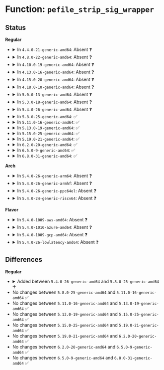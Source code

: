 # Function: <code>pefile_strip_sig_wrapper</code>

## Status
<b>Regular</b>
<ul>
<li>
<details>
<summary>In <code>4.4.0-21-generic-amd64</code>: Absent ❓</summary>

```json
{
  "name": "pefile_strip_sig_wrapper",
  "collision_type": "Unique Static",
  "inline_type": "Full",
  "funcs": [
    {
      "addr": 18446744071582710640,
      "name": "pefile_strip_sig_wrapper",
      "external": false,
      "loc": "crypto/asymmetric_keys/verify_pefile.c:126",
      "file": "crypto/asymmetric_keys/verify_pefile.c",
      "inline": "not declared, inlined",
      "caller_inline": [
        "crypto/asymmetric_keys/verify_pefile.c:verify_pefile_signature"
      ],
      "caller_func": []
    }
  ],
  "symbols": []
}
```
</details>
</li>
<li>
<details>
<summary>In <code>4.8.0-22-generic-amd64</code>: Absent ❓</summary>

```json
{
  "name": "pefile_strip_sig_wrapper",
  "collision_type": "Unique Static",
  "inline_type": "Full",
  "funcs": [
    {
      "addr": 18446744071582986766,
      "name": "pefile_strip_sig_wrapper",
      "external": false,
      "loc": "crypto/asymmetric_keys/verify_pefile.c:126",
      "file": "crypto/asymmetric_keys/verify_pefile.c",
      "inline": "not declared, inlined",
      "caller_inline": [
        "crypto/asymmetric_keys/verify_pefile.c:verify_pefile_signature"
      ],
      "caller_func": []
    }
  ],
  "symbols": []
}
```
</details>
</li>
<li>
<details>
<summary>In <code>4.10.0-19-generic-amd64</code>: Absent ❓</summary>

```json
{
  "name": "pefile_strip_sig_wrapper",
  "collision_type": "Unique Static",
  "inline_type": "Full",
  "funcs": [
    {
      "addr": 18446744071583091326,
      "name": "pefile_strip_sig_wrapper",
      "external": false,
      "loc": "crypto/asymmetric_keys/verify_pefile.c:126",
      "file": "crypto/asymmetric_keys/verify_pefile.c",
      "inline": "not declared, inlined",
      "caller_inline": [
        "crypto/asymmetric_keys/verify_pefile.c:verify_pefile_signature"
      ],
      "caller_func": []
    }
  ],
  "symbols": []
}
```
</details>
</li>
<li>
<details>
<summary>In <code>4.13.0-16-generic-amd64</code>: Absent ❓</summary>

```json
{
  "name": "pefile_strip_sig_wrapper",
  "collision_type": "Unique Static",
  "inline_type": "Full",
  "funcs": [
    {
      "addr": 18446744071583148891,
      "name": "pefile_strip_sig_wrapper",
      "external": false,
      "loc": "crypto/asymmetric_keys/verify_pefile.c:126",
      "file": "crypto/asymmetric_keys/verify_pefile.c",
      "inline": "not declared, inlined",
      "caller_inline": [
        "crypto/asymmetric_keys/verify_pefile.c:verify_pefile_signature"
      ],
      "caller_func": []
    }
  ],
  "symbols": []
}
```
</details>
</li>
<li>
<details>
<summary>In <code>4.15.0-20-generic-amd64</code>: Absent ❓</summary>

```json
{
  "name": "pefile_strip_sig_wrapper",
  "collision_type": "Unique Static",
  "inline_type": "Full",
  "funcs": [
    {
      "addr": 18446744071583322812,
      "name": "pefile_strip_sig_wrapper",
      "external": false,
      "loc": "crypto/asymmetric_keys/verify_pefile.c:126",
      "file": "crypto/asymmetric_keys/verify_pefile.c",
      "inline": "not declared, inlined",
      "caller_inline": [
        "crypto/asymmetric_keys/verify_pefile.c:verify_pefile_signature"
      ],
      "caller_func": []
    }
  ],
  "symbols": []
}
```
</details>
</li>
<li>
<details>
<summary>In <code>4.18.0-10-generic-amd64</code>: Absent ❓</summary>

```json
{
  "name": "pefile_strip_sig_wrapper",
  "collision_type": "Unique Static",
  "inline_type": "Full",
  "funcs": [
    {
      "addr": 18446744071583531603,
      "name": "pefile_strip_sig_wrapper",
      "external": false,
      "loc": "crypto/asymmetric_keys/verify_pefile.c:126",
      "file": "crypto/asymmetric_keys/verify_pefile.c",
      "inline": "not declared, inlined",
      "caller_inline": [
        "crypto/asymmetric_keys/verify_pefile.c:verify_pefile_signature"
      ],
      "caller_func": []
    }
  ],
  "symbols": []
}
```
</details>
</li>
<li>
<details>
<summary>In <code>5.0.0-13-generic-amd64</code>: Absent ❓</summary>

```json
{
  "name": "pefile_strip_sig_wrapper",
  "collision_type": "Unique Static",
  "inline_type": "Full",
  "funcs": [
    {
      "addr": 18446744071583655034,
      "name": "pefile_strip_sig_wrapper",
      "external": false,
      "loc": "crypto/asymmetric_keys/verify_pefile.c:126",
      "file": "crypto/asymmetric_keys/verify_pefile.c",
      "inline": "not declared, inlined",
      "caller_inline": [
        "crypto/asymmetric_keys/verify_pefile.c:verify_pefile_signature"
      ],
      "caller_func": []
    }
  ],
  "symbols": []
}
```
</details>
</li>
<li>
<details>
<summary>In <code>5.3.0-18-generic-amd64</code>: Absent ❓</summary>

```json
{
  "name": "pefile_strip_sig_wrapper",
  "collision_type": "Unique Static",
  "inline_type": "Full",
  "funcs": [
    {
      "addr": 18446744071583843178,
      "name": "pefile_strip_sig_wrapper",
      "external": false,
      "loc": "crypto/asymmetric_keys/verify_pefile.c:122",
      "file": "crypto/asymmetric_keys/verify_pefile.c",
      "inline": "not declared, inlined",
      "caller_inline": [
        "crypto/asymmetric_keys/verify_pefile.c:verify_pefile_signature"
      ],
      "caller_func": []
    }
  ],
  "symbols": []
}
```
</details>
</li>
<li>
<details>
<summary>In <code>5.4.0-26-generic-amd64</code>: Absent ❓</summary>

```json
{
  "name": "pefile_strip_sig_wrapper",
  "collision_type": "Unique Static",
  "inline_type": "Full",
  "funcs": [
    {
      "addr": 18446744071583945290,
      "name": "pefile_strip_sig_wrapper",
      "external": false,
      "loc": "crypto/asymmetric_keys/verify_pefile.c:122",
      "file": "crypto/asymmetric_keys/verify_pefile.c",
      "inline": "not declared, inlined",
      "caller_inline": [
        "crypto/asymmetric_keys/verify_pefile.c:verify_pefile_signature"
      ],
      "caller_func": []
    }
  ],
  "symbols": []
}
```
</details>
</li>
<li>
<details>
<summary>In <code>5.8.0-25-generic-amd64</code>: ✅</summary>

```c
int pefile_strip_sig_wrapper(const void * pebuf, struct pefile_context * ctx)
```

```json
{
  "name": "pefile_strip_sig_wrapper",
  "collision_type": "Unique Static",
  "inline_type": "No",
  "funcs": [
    {
      "addr": 18446744071584335760,
      "name": "pefile_strip_sig_wrapper",
      "external": false,
      "loc": "crypto/asymmetric_keys/verify_pefile.c:122",
      "file": "crypto/asymmetric_keys/verify_pefile.c",
      "inline": "seen, unknown",
      "caller_inline": [],
      "caller_func": [
        "crypto/asymmetric_keys/verify_pefile.c:verify_pefile_signature"
      ]
    }
  ],
  "symbols": [
    {
      "addr": 18446744071584335760,
      "name": "pefile_strip_sig_wrapper",
      "section": ".text",
      "bind": "STB_LOCAL",
      "size": 524
    }
  ]
}
```
</details>
</li>
<li>
<details>
<summary>In <code>5.11.0-16-generic-amd64</code>: ✅</summary>

```c
int pefile_strip_sig_wrapper(const void * pebuf, struct pefile_context * ctx)
```

```json
{
  "name": "pefile_strip_sig_wrapper",
  "collision_type": "Unique Static",
  "inline_type": "No",
  "funcs": [
    {
      "addr": 18446744071584453360,
      "name": "pefile_strip_sig_wrapper",
      "external": false,
      "loc": "crypto/asymmetric_keys/verify_pefile.c:122",
      "file": "crypto/asymmetric_keys/verify_pefile.c",
      "inline": "seen, unknown",
      "caller_inline": [],
      "caller_func": [
        "crypto/asymmetric_keys/verify_pefile.c:verify_pefile_signature"
      ]
    }
  ],
  "symbols": [
    {
      "addr": 18446744071584453360,
      "name": "pefile_strip_sig_wrapper",
      "section": ".text",
      "bind": "STB_LOCAL",
      "size": 524
    }
  ]
}
```
</details>
</li>
<li>
<details>
<summary>In <code>5.13.0-19-generic-amd64</code>: ✅</summary>

```c
int pefile_strip_sig_wrapper(const void * pebuf, struct pefile_context * ctx)
```

```json
{
  "name": "pefile_strip_sig_wrapper",
  "collision_type": "Unique Static",
  "inline_type": "No",
  "funcs": [
    {
      "addr": 18446744071584488448,
      "name": "pefile_strip_sig_wrapper",
      "external": false,
      "loc": "crypto/asymmetric_keys/verify_pefile.c:122",
      "file": "crypto/asymmetric_keys/verify_pefile.c",
      "inline": "seen, unknown",
      "caller_inline": [],
      "caller_func": [
        "crypto/asymmetric_keys/verify_pefile.c:verify_pefile_signature"
      ]
    }
  ],
  "symbols": [
    {
      "addr": 18446744071584488448,
      "name": "pefile_strip_sig_wrapper",
      "section": ".text",
      "bind": "STB_LOCAL",
      "size": 546
    }
  ]
}
```
</details>
</li>
<li>
<details>
<summary>In <code>5.15.0-25-generic-amd64</code>: ✅</summary>

```c
int pefile_strip_sig_wrapper(const void * pebuf, struct pefile_context * ctx)
```

```json
{
  "name": "pefile_strip_sig_wrapper",
  "collision_type": "Unique Static",
  "inline_type": "No",
  "funcs": [
    {
      "addr": 18446744071584886832,
      "name": "pefile_strip_sig_wrapper",
      "external": false,
      "loc": "crypto/asymmetric_keys/verify_pefile.c:122",
      "file": "crypto/asymmetric_keys/verify_pefile.c",
      "inline": "seen, unknown",
      "caller_inline": [],
      "caller_func": [
        "crypto/asymmetric_keys/verify_pefile.c:verify_pefile_signature"
      ]
    }
  ],
  "symbols": [
    {
      "addr": 18446744071584886832,
      "name": "pefile_strip_sig_wrapper",
      "section": ".text",
      "bind": "STB_LOCAL",
      "size": 528
    }
  ]
}
```
</details>
</li>
<li>
<details>
<summary>In <code>5.19.0-21-generic-amd64</code>: ✅</summary>

```c
int pefile_strip_sig_wrapper(const void * pebuf, struct pefile_context * ctx)
```

```json
{
  "name": "pefile_strip_sig_wrapper",
  "collision_type": "Unique Static",
  "inline_type": "No",
  "funcs": [
    {
      "addr": 18446744071585584640,
      "name": "pefile_strip_sig_wrapper",
      "external": false,
      "loc": "crypto/asymmetric_keys/verify_pefile.c:122",
      "file": "crypto/asymmetric_keys/verify_pefile.c",
      "inline": "seen, unknown",
      "caller_inline": [],
      "caller_func": [
        "crypto/asymmetric_keys/verify_pefile.c:verify_pefile_signature"
      ]
    }
  ],
  "symbols": [
    {
      "addr": 18446744071585584640,
      "name": "pefile_strip_sig_wrapper",
      "section": ".text",
      "bind": "STB_LOCAL",
      "size": 484
    }
  ]
}
```
</details>
</li>
<li>
<details>
<summary>In <code>6.2.0-20-generic-amd64</code>: ✅</summary>

```c
int pefile_strip_sig_wrapper(const void * pebuf, struct pefile_context * ctx)
```

```json
{
  "name": "pefile_strip_sig_wrapper",
  "collision_type": "Unique Static",
  "inline_type": "No",
  "funcs": [
    {
      "addr": 18446744071586350784,
      "name": "pefile_strip_sig_wrapper",
      "external": false,
      "loc": "crypto/asymmetric_keys/verify_pefile.c:122",
      "file": "crypto/asymmetric_keys/verify_pefile.c",
      "inline": "seen, unknown",
      "caller_inline": [],
      "caller_func": [
        "crypto/asymmetric_keys/verify_pefile.c:verify_pefile_signature"
      ]
    }
  ],
  "symbols": [
    {
      "addr": 18446744071586350784,
      "name": "pefile_strip_sig_wrapper",
      "section": ".text",
      "bind": "STB_LOCAL",
      "size": 483
    }
  ]
}
```
</details>
</li>
<li>
<details>
<summary>In <code>6.5.0-9-generic-amd64</code>: ✅</summary>

```c
int pefile_strip_sig_wrapper(const void * pebuf, struct pefile_context * ctx)
```

```json
{
  "name": "pefile_strip_sig_wrapper",
  "collision_type": "Unique Static",
  "inline_type": "No",
  "funcs": [
    {
      "addr": 18446744071586597440,
      "name": "pefile_strip_sig_wrapper",
      "external": false,
      "loc": "crypto/asymmetric_keys/verify_pefile.c:122",
      "file": "crypto/asymmetric_keys/verify_pefile.c",
      "inline": "seen, unknown",
      "caller_inline": [],
      "caller_func": [
        "crypto/asymmetric_keys/verify_pefile.c:verify_pefile_signature"
      ]
    }
  ],
  "symbols": [
    {
      "addr": 18446744071586597440,
      "name": "pefile_strip_sig_wrapper",
      "section": ".text",
      "bind": "STB_LOCAL",
      "size": 408
    }
  ]
}
```
</details>
</li>
<li>
<details>
<summary>In <code>6.8.0-31-generic-amd64</code>: ✅</summary>

```c
int pefile_strip_sig_wrapper(const void * pebuf, struct pefile_context * ctx)
```

```json
{
  "name": "pefile_strip_sig_wrapper",
  "collision_type": "Unique Static",
  "inline_type": "No",
  "funcs": [
    {
      "addr": 18446744071586866784,
      "name": "pefile_strip_sig_wrapper",
      "external": false,
      "loc": "crypto/asymmetric_keys/verify_pefile.c:122",
      "file": "crypto/asymmetric_keys/verify_pefile.c",
      "inline": "seen, unknown",
      "caller_inline": [],
      "caller_func": [
        "crypto/asymmetric_keys/verify_pefile.c:verify_pefile_signature"
      ]
    }
  ],
  "symbols": [
    {
      "addr": 18446744071586866784,
      "name": "pefile_strip_sig_wrapper",
      "section": ".text",
      "bind": "STB_LOCAL",
      "size": 408
    }
  ]
}
```
</details>
</li>
</ul>
<b>Arch</b>
<ul>
<li>
<details>
<summary>In <code>5.4.0-26-generic-arm64</code>: Absent ❓</summary>

```json
{
  "name": "pefile_strip_sig_wrapper",
  "collision_type": "Unique Static",
  "inline_type": "Full",
  "funcs": [
    {
      "addr": 18446603336495765448,
      "name": "pefile_strip_sig_wrapper",
      "external": false,
      "loc": "crypto/asymmetric_keys/verify_pefile.c:122",
      "file": "crypto/asymmetric_keys/verify_pefile.c",
      "inline": "not declared, inlined",
      "caller_inline": [
        "crypto/asymmetric_keys/verify_pefile.c:verify_pefile_signature"
      ],
      "caller_func": []
    }
  ],
  "symbols": []
}
```
</details>
</li>
<li>
<details>
<summary>In <code>5.4.0-26-generic-armhf</code>: Absent ❓</summary>

```json
{
  "name": "pefile_strip_sig_wrapper",
  "collision_type": "Unique Static",
  "inline_type": "Full",
  "funcs": [
    {
      "addr": 3229117208,
      "name": "pefile_strip_sig_wrapper",
      "external": false,
      "loc": "crypto/asymmetric_keys/verify_pefile.c:122",
      "file": "crypto/asymmetric_keys/verify_pefile.c",
      "inline": "not declared, inlined",
      "caller_inline": [
        "crypto/asymmetric_keys/verify_pefile.c:verify_pefile_signature"
      ],
      "caller_func": []
    }
  ],
  "symbols": []
}
```
</details>
</li>
<li>
<details>
<summary>In <code>5.4.0-26-generic-ppc64el</code>: Absent ❓</summary>

```json
{
  "name": "pefile_strip_sig_wrapper",
  "collision_type": "Unique Static",
  "inline_type": "Full",
  "funcs": [
    {
      "addr": 13835058055289936048,
      "name": "pefile_strip_sig_wrapper",
      "external": false,
      "loc": "crypto/asymmetric_keys/verify_pefile.c:122",
      "file": "crypto/asymmetric_keys/verify_pefile.c",
      "inline": "not declared, inlined",
      "caller_inline": [
        "crypto/asymmetric_keys/verify_pefile.c:verify_pefile_signature"
      ],
      "caller_func": []
    }
  ],
  "symbols": []
}
```
</details>
</li>
<li>
<details>
<summary>In <code>5.4.0-24-generic-riscv64</code>: Absent ❓</summary>

```json
{
  "name": "pefile_strip_sig_wrapper",
  "collision_type": "Unique Static",
  "inline_type": "Full",
  "funcs": [
    {
      "addr": 18446743936274910782,
      "name": "pefile_strip_sig_wrapper",
      "external": false,
      "loc": "crypto/asymmetric_keys/verify_pefile.c:122",
      "file": "crypto/asymmetric_keys/verify_pefile.c",
      "inline": "not declared, inlined",
      "caller_inline": [
        "crypto/asymmetric_keys/verify_pefile.c:verify_pefile_signature"
      ],
      "caller_func": []
    }
  ],
  "symbols": []
}
```
</details>
</li>
</ul>
<b>Flavor</b>
<ul>
<li>
<details>
<summary>In <code>5.4.0-1009-aws-amd64</code>: Absent ❓</summary>

```json
{
  "name": "pefile_strip_sig_wrapper",
  "collision_type": "Unique Static",
  "inline_type": "Full",
  "funcs": [
    {
      "addr": 18446744071583914026,
      "name": "pefile_strip_sig_wrapper",
      "external": false,
      "loc": "crypto/asymmetric_keys/verify_pefile.c:122",
      "file": "crypto/asymmetric_keys/verify_pefile.c",
      "inline": "not declared, inlined",
      "caller_inline": [
        "crypto/asymmetric_keys/verify_pefile.c:verify_pefile_signature"
      ],
      "caller_func": []
    }
  ],
  "symbols": []
}
```
</details>
</li>
<li>
<details>
<summary>In <code>5.4.0-1010-azure-amd64</code>: Absent ❓</summary>

```json
{
  "name": "pefile_strip_sig_wrapper",
  "collision_type": "Unique Static",
  "inline_type": "Full",
  "funcs": [
    {
      "addr": 18446744071583851082,
      "name": "pefile_strip_sig_wrapper",
      "external": false,
      "loc": "crypto/asymmetric_keys/verify_pefile.c:122",
      "file": "crypto/asymmetric_keys/verify_pefile.c",
      "inline": "not declared, inlined",
      "caller_inline": [
        "crypto/asymmetric_keys/verify_pefile.c:verify_pefile_signature"
      ],
      "caller_func": []
    }
  ],
  "symbols": []
}
```
</details>
</li>
<li>
<details>
<summary>In <code>5.4.0-1009-gcp-amd64</code>: Absent ❓</summary>

```json
{
  "name": "pefile_strip_sig_wrapper",
  "collision_type": "Unique Static",
  "inline_type": "Full",
  "funcs": [
    {
      "addr": 18446744071583897786,
      "name": "pefile_strip_sig_wrapper",
      "external": false,
      "loc": "crypto/asymmetric_keys/verify_pefile.c:122",
      "file": "crypto/asymmetric_keys/verify_pefile.c",
      "inline": "not declared, inlined",
      "caller_inline": [
        "crypto/asymmetric_keys/verify_pefile.c:verify_pefile_signature"
      ],
      "caller_func": []
    }
  ],
  "symbols": []
}
```
</details>
</li>
<li>
<details>
<summary>In <code>5.4.0-26-lowlatency-amd64</code>: Absent ❓</summary>

```json
{
  "name": "pefile_strip_sig_wrapper",
  "collision_type": "Unique Static",
  "inline_type": "Full",
  "funcs": [
    {
      "addr": 18446744071583998826,
      "name": "pefile_strip_sig_wrapper",
      "external": false,
      "loc": "crypto/asymmetric_keys/verify_pefile.c:122",
      "file": "crypto/asymmetric_keys/verify_pefile.c",
      "inline": "not declared, inlined",
      "caller_inline": [
        "crypto/asymmetric_keys/verify_pefile.c:verify_pefile_signature"
      ],
      "caller_func": []
    }
  ],
  "symbols": []
}
```
</details>
</li>
</ul>

## Differences
<b>Regular</b>
<ul>
<li>
<details>
<summary>Added between <code>5.4.0-26-generic-amd64</code> and <code>5.8.0-25-generic-amd64</code> ➕</summary>

```c
int pefile_strip_sig_wrapper(const void * pebuf, struct pefile_context * ctx)
```
</details>
</li>
<li>
No changes between <code>5.8.0-25-generic-amd64</code> and <code>5.11.0-16-generic-amd64</code> ✅
</li>
<li>
No changes between <code>5.11.0-16-generic-amd64</code> and <code>5.13.0-19-generic-amd64</code> ✅
</li>
<li>
No changes between <code>5.13.0-19-generic-amd64</code> and <code>5.15.0-25-generic-amd64</code> ✅
</li>
<li>
No changes between <code>5.15.0-25-generic-amd64</code> and <code>5.19.0-21-generic-amd64</code> ✅
</li>
<li>
No changes between <code>5.19.0-21-generic-amd64</code> and <code>6.2.0-20-generic-amd64</code> ✅
</li>
<li>
No changes between <code>6.2.0-20-generic-amd64</code> and <code>6.5.0-9-generic-amd64</code> ✅
</li>
<li>
No changes between <code>6.5.0-9-generic-amd64</code> and <code>6.8.0-31-generic-amd64</code> ✅
</li>
</ul>
